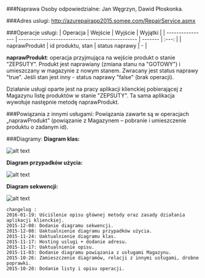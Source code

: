 ###Naprawa
Osoby odpowiedzialne: Jan Węgrzyn, Dawid Płoskonka.

###Adres uslugi:
http://azurepairapp2015.somee.com/RepairService.asmx

###Operacje usługi:
| Operacja           | Wejście                                          | Wyjście   | Wyjątki |
| ---------------- | ------------------------------------------------ | -------   | :---: |
| naprawProdukt  | id produktu, stan | status naprawy    | -      |

**naprawProdukt**: operacja przyjmująca na wejście produkt o stanie "ZEPSUTY". Produkt jest naprawiany (zmiana stanu na "GOTOWY") i umieszczany w magazynie z nowym stanem. Zwracany jest status naprawy "true". Jeśli stan jest inny - status naprawy "false" (brak operacji).


Działanie usługi oparte jest na pracy aplikacji klienckiej pobierającej z Magazynu listę produktów w stanie "ZEPSUTY". Ta sama aplikacja wywołuje następnie metodę naprawProdukt.


###Powiązania z innymi usługami:
Powiązania zawarte są w operacjach „naprawProdukt” (powiązanie z Magazynem – pobranie i umieszczenie produktu o zadanym id).


###Diagramy:
**Diagram klas:**

![alt text](http://funkyimg.com/i/24T2q.png "Diagram klas usługi Naprawa")

**Diagram przypadków użycia:**

![alt text](http://funkyimg.com/i/25hnc.png "Diagram przypadków użycia")

**Diagram sekwencji:**

![alt text](http://funkyimg.com/i/25hpG.png "Diagram sekwencji")

```
changelog :
2016-01-19: Uściślenie opisu głównej metody oraz zasady działania aplikacji klienckiej.
2015-12-08: Dodanie diagramu sekwencji.
2015-12-08: Uaktualnienie diagramu przypadków użycia.
2015-11-24: Uaktualnienie diagramu klas.
2015-11-17: Hosting uslugi + dodanie adresu.
2015-11-17: Uaktualnienie opisu.
2015-11-03: Dodanie diagramu powiązania z usługami Magazynu.
2015-10-26: Zamieszczenie diagramów, relacji z innymi usługami, drobne poprawki.
2015-10-20: Dodanie listy i opisu operacji.
```
